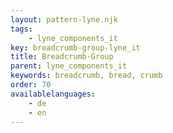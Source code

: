 ```yaml
---
layout: pattern-lyne.njk
tags: 
    - lyne_components_it
key: breadcrumb-group-lyne_it
title: Breadcrumb-Group
parent: lyne_components_it
keywords: breadcrumb, bread, crumb
order: 70
availablelanguages: 
    - de
    - en
---
```

